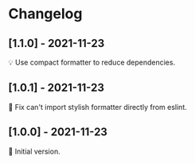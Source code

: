 # Changelog

## [1.1.0] - 2021-11-23

💡 Use compact formatter to reduce dependencies.

## [1.0.1] - 2021-11-23

🔧 Fix can't import stylish formatter directly from eslint.

## [1.0.0] - 2021-11-23

🚀 Initial version.
